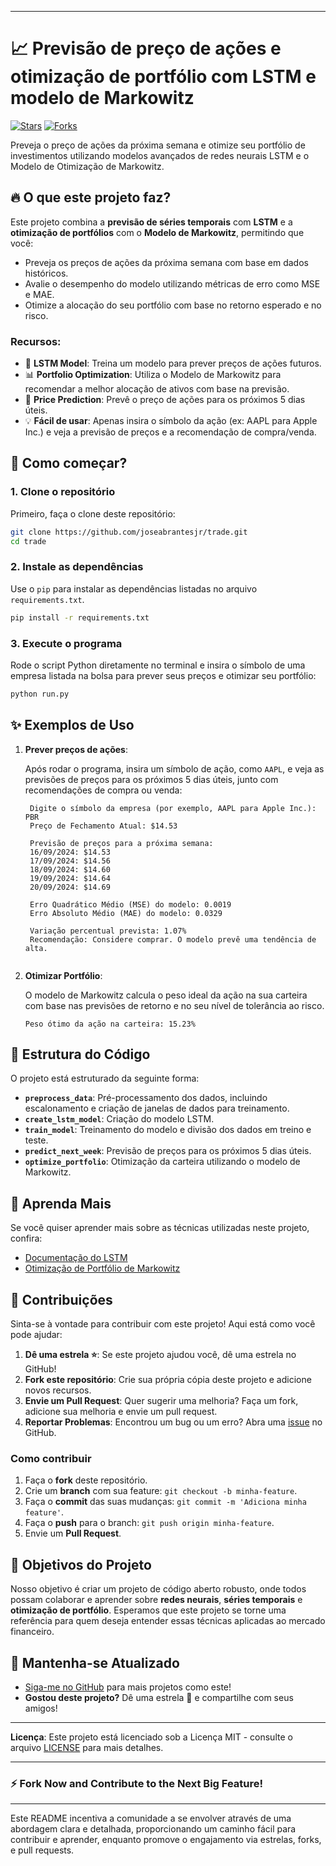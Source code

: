 
---

# 📈 Previsão de preço de ações e otimização de portfólio com LSTM e modelo de Markowitz

[![Stars](https://img.shields.io/github/stars/seu_usuario/seu_repositorio.svg?style=social)](https://github.com/seu_usuario/seu_repositorio/stargazers)
[![Forks](https://img.shields.io/github/forks/seu_usuario/seu_repositorio.svg?style=social)](https://github.com/seu_usuario/seu_repositorio/network/members)

Preveja o preço de ações da próxima semana e otimize seu portfólio de investimentos utilizando modelos avançados de redes neurais LSTM e o Modelo de Otimização de Markowitz.

## 🔥 O que este projeto faz?

Este projeto combina a **previsão de séries temporais** com **LSTM** e a **otimização de portfólios** com o **Modelo de Markowitz**, permitindo que você:

- Preveja os preços de ações da próxima semana com base em dados históricos.
- Avalie o desempenho do modelo utilizando métricas de erro como MSE e MAE.
- Otimize a alocação do seu portfólio com base no retorno esperado e no risco.

### Recursos:

- 🚀 **LSTM Model**: Treina um modelo para prever preços de ações futuros.
- 📊 **Portfolio Optimization**: Utiliza o Modelo de Markowitz para recomendar a melhor alocação de ativos com base na previsão.
- 🔮 **Price Prediction**: Prevê o preço de ações para os próximos 5 dias úteis.
- 💡 **Fácil de usar**: Apenas insira o símbolo da ação (ex: AAPL para Apple Inc.) e veja a previsão de preços e a recomendação de compra/venda.

## 🚀 Como começar?

### 1. Clone o repositório

Primeiro, faça o clone deste repositório:

```bash
git clone https://github.com/joseabrantesjr/trade.git
cd trade
```

### 2. Instale as dependências

Use o `pip` para instalar as dependências listadas no arquivo `requirements.txt`.

```bash
pip install -r requirements.txt
```

### 3. Execute o programa

Rode o script Python diretamente no terminal e insira o símbolo de uma empresa listada na bolsa para prever seus preços e otimizar seu portfólio:

```bash
python run.py
```

## ✨ Exemplos de Uso

1. **Prever preços de ações**:

   Após rodar o programa, insira um símbolo de ação, como `AAPL`, e veja as previsões de preços para os próximos 5 dias úteis, junto com recomendações de compra ou venda:

   ```
    Digite o símbolo da empresa (por exemplo, AAPL para Apple Inc.): PBR
    Preço de Fechamento Atual: $14.53

    Previsão de preços para a próxima semana:
    16/09/2024: $14.53
    17/09/2024: $14.56
    18/09/2024: $14.60
    19/09/2024: $14.64
    20/09/2024: $14.69

    Erro Quadrático Médio (MSE) do modelo: 0.0019
    Erro Absoluto Médio (MAE) do modelo: 0.0329

    Variação percentual prevista: 1.07%
    Recomendação: Considere comprar. O modelo prevê uma tendência de alta.
    
   ```

2. **Otimizar Portfólio**:

   O modelo de Markowitz calcula o peso ideal da ação na sua carteira com base nas previsões de retorno e no seu nível de tolerância ao risco.

   ```
   Peso ótimo da ação na carteira: 15.23%
   ```

## 📄 Estrutura do Código

O projeto está estruturado da seguinte forma:

- **`preprocess_data`**: Pré-processamento dos dados, incluindo escalonamento e criação de janelas de dados para treinamento.
- **`create_lstm_model`**: Criação do modelo LSTM.
- **`train_model`**: Treinamento do modelo e divisão dos dados em treino e teste.
- **`predict_next_week`**: Previsão de preços para os próximos 5 dias úteis.
- **`optimize_portfolio`**: Otimização da carteira utilizando o modelo de Markowitz.

## 🧠 Aprenda Mais

Se você quiser aprender mais sobre as técnicas utilizadas neste projeto, confira:

- [Documentação do LSTM](https://en.wikipedia.org/wiki/Long_short-term_memory)
- [Otimização de Portfólio de Markowitz](https://en.wikipedia.org/wiki/Modern_portfolio_theory)

## 🤝 Contribuições

Sinta-se à vontade para contribuir com este projeto! Aqui está como você pode ajudar:

1. **Dê uma estrela ⭐**: Se este projeto ajudou você, dê uma estrela no GitHub!
2. **Fork este repositório**: Crie sua própria cópia deste projeto e adicione novos recursos.
3. **Envie um Pull Request**: Quer sugerir uma melhoria? Faça um fork, adicione sua melhoria e envie um pull request.
4. **Reportar Problemas**: Encontrou um bug ou um erro? Abra uma [issue](https://github.com/seu_usuario/seu_repositorio/issues) no GitHub.

### Como contribuir

1. Faça o **fork** deste repositório.
2. Crie um **branch** com sua feature: `git checkout -b minha-feature`.
3. Faça o **commit** das suas mudanças: `git commit -m 'Adiciona minha feature'`.
4. Faça o **push** para o branch: `git push origin minha-feature`.
5. Envie um **Pull Request**.

## 🎯 Objetivos do Projeto

Nosso objetivo é criar um projeto de código aberto robusto, onde todos possam colaborar e aprender sobre **redes neurais**, **séries temporais** e **otimização de portfólio**. Esperamos que este projeto se torne uma referência para quem deseja entender essas técnicas aplicadas ao mercado financeiro.

## 🌟 Mantenha-se Atualizado

- [Siga-me no GitHub](https://github.com/seu_usuario) para mais projetos como este!
- **Gostou deste projeto?** Dê uma estrela 🌟 e compartilhe com seus amigos!

---

**Licença**: Este projeto está licenciado sob a Licença MIT - consulte o arquivo [LICENSE](LICENSE) para mais detalhes.

---

### ⚡ Fork Now and Contribute to the Next Big Feature!
---

Este README incentiva a comunidade a se envolver através de uma abordagem clara e detalhada, proporcionando um caminho fácil para contribuir e aprender, enquanto promove o engajamento via estrelas, forks, e pull requests.